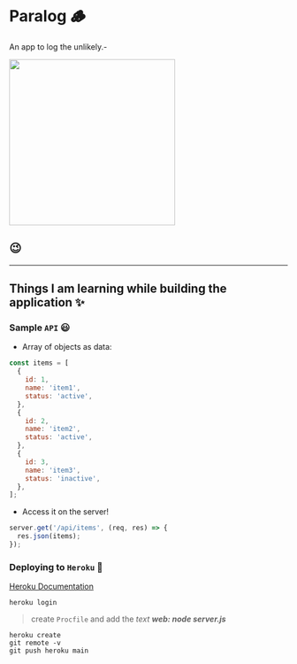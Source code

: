 # Paralog 🪵

An app to log the unlikely.-

<img src='https://media.giphy.com/media/3oxHQyRR6Jq3MCQQvK/giphy.gif' width=300/>

## 😉

---

## Things I am learning while building the application ✨

### Sample `API` 😃

- Array of objects as data:

```js
const items = [
  {
    id: 1,
    name: 'item1',
    status: 'active',
  },
  {
    id: 2,
    name: 'item2',
    status: 'active',
  },
  {
    id: 3,
    name: 'item3',
    status: 'inactive',
  },
];
```

- Access it on the server!

```js
server.get('/api/items', (req, res) => {
  res.json(items);
});
```

### Deploying to `Heroku` 🏮

[Heroku Documentation](https://devcenter.heroku.com/articles/git#deploying-code)

```terminal
heroku login
```

> create `Procfile` and add the _text_ **_web: node server.js_**

```
heroku create
git remote -v
git push heroku main
```
